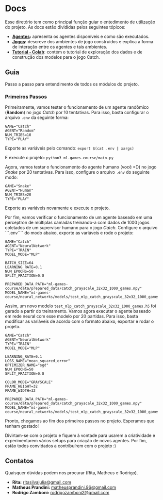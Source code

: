 # Docs

Esse diretório tem como principal função guiar o entedimento de utilização do projeto. As docs estão divididas pelos seguintes tópicos:

- **[Agentes](Agentes.md):** apresenta os agentes disponíveis e como são executados.
- **[Jogos](Jogos.md):** descreve dos ambientes de jogo construídos e explica a forma de interação entre os agentes e tais ambientes.  
- **[Tutorial - Colab](Redes_Neurais_Jogo_Catch.ipynb):** contém o tutorial de exploração dos dados e de construção dos modelos para o jogo Catch.

## Guia

Passo a passo para entendimento de todos os módulos do projeto.

### Primeiros Passos

Primeiramente, vamos testar o funcionamento de um agente randômico (**Random**) no jogo _Catch_ por 10 tentativas. Para isso, basta configurar o arquivo ```.env``` da seguinte forma:

```
GAME="Catch"
AGENT="Random"
NUM_TRIES=10
TYPE="PLAY"
```

Exporte as variáveis pelo comando: ```export $(cat .env | xargs)```

E execute o projeto: ```python3 ml-games-course/main.py```

Agora, vamos testar o funcionamento do agente humano (você =D) no jogo _Snake_ por 20 tentativas. Para isso, configure o arquivo ```.env``` do seguinte modo:

```
GAME="Snake"
AGENT="Human"
NUM_TRIES=20
TYPE="PLAY"
```

Exporte as variáveis novamente e execute o projeto.

Por fim, vamos verificar o funcionamento de um agente baseado em uma perceptron de múltiplas camadas treinando-a com dados de 1000 jogos coletados de um supervisor humano para o jogo _Catch_. Configure o arquivo ```.env```` do modo abaixo, exporte as variáveis e rode o projeto:

```
GAME="Catch"
AGENT="NeuralNetwork"
TYPE="TRAIN"
MODEL_MODE="MLP"

BATCH_SIZE=64
LEARNING_RATE=0.1
NUM_EPOCHS=50
SPLIT_FRACTION=0.8

PREPARED_DATA_PATH="ml-games-course/data/prepared_data/catch_grayscale_32x32_1000_games.npy"
MODEL_NAME="ml-games-course/neural_networks/models/test_mlp_catch_grayscale_32x32_1000_games.h5"
```

Assim, um novo modelo ```test_mlp_catch_grayscale_32x32_1000_games.h5``` foi gerado a partir do treinamento. Vamos agora executar o agente baseado em rede neural com esse modelo por 20 partidas. Para isso, basta modificar as variáveis de acordo com o formato abaixo, exportar e rodar o projeto.

```
GAME="Catch"
AGENT="NeuralNetwork"
TYPE="TRAIN"
MODEL_MODE="MLP"

LEARNING_RATE=0.1
LOSS_NAME="mean_squared_error"
OPTIMIZER_NAME="sgd"
NUM_EPOCHS=50
SPLIT_FRACTION=0.8

COLOR_MODE="GRAYSCALE"
FRAME_HEIGHT=32
FRAME_WIDTH=32

PREPARED_DATA_PATH="ml-games-course/data/prepared_data/catch_grayscale_32x32_1000_games.npy"
MODEL_NAME="ml-games-course/neural_networks/models/test_mlp_catch_grayscale_32x32_1000_games.h5"
```

Pronto, chegamos ao fim dos primeiros passos no projeto. Esperamos que tenham gostado!

Divirtam-se com o projeto e fiquem à vontade para usarem a criatividade e experimentarem vários setups para criação de novos agentes. Por fim, estão todos convidados a contribuírem com o projeto :)

## Contatos

Quaisquer dúvidas podem nos procurar (Rita, Matheus e Rodrigo).

- **Rita:** ritasilvajulia@gmail.com
- **Matheus Prandini:** matheusprandini.96@gmail.com
- **Rodrigo Zamboni:** rodrigozamboni2@gmail.com 
